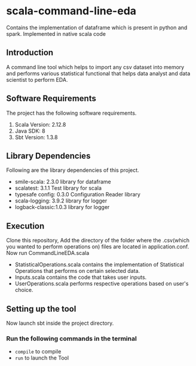 # scala-command-line-eda
Contains the implementation of dataframe which is present in python and spark. Implemented in native scala code
## Introduction
A command line tool which helps to import any csv dataset into memory and performs various statistical functional that helps data analyst and data scientist to perform EDA.
## Software Requirements
The project has the following software requirements.

1) Scala Version: 2.12.8
2) Java SDK: 8
3) Sbt Version: 1.3.8

## Library Dependencies
Following are the library dependencies of this project.


- smile-scala: 2.3.0 library for dataframe
- scalatest: 3.1.1 Test library for scala
- typesafe config: 0.3.0 Configuration Reader library
- scala-logging: 3.9.2 library for logger
- logback-classic:1.0.3 library for logger

## Execution
Clone this repository, Add the directory of the folder where the .csv(which you wanted to perform operations on) files are located in application.conf. Now run CommandLineEDA.scala
- StatisticalOperations.scala contains the implementation of Statistical Operations that performs on certain selected data.
- Inputs.scala contains the code that takes user inputs.
- UserOperations.scala performs respective operations based on user's choice.

## Setting up the tool
Now launch sbt inside the project directory. 
### Run the following commands in the terminal
- `compile` to compile
- `run` to launch the Tool

